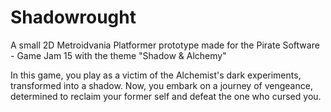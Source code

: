 # Shadowrought

A small 2D Metroidvania Platformer prototype made for the Pirate Software - Game Jam 15 with the theme "Shadow & Alchemy"

In this game, you play as a victim of the Alchemist's dark experiments, transformed into a shadow. Now, you embark on a journey of vengeance, determined to reclaim your former self and defeat the one who cursed you.


